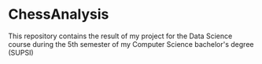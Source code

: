 # ChessAnalysis
This repository contains the result of my project for the Data Science course during the 5th semester of my Computer Science bachelor's degree (SUPSI)
